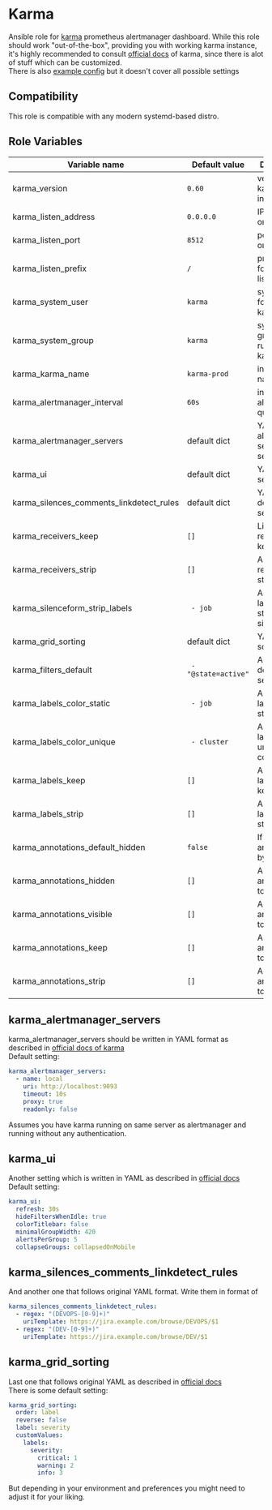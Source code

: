 

Karma
=========

Ansible role for [karma](https://github.com/prymitive/karma) prometheus alertmanager dashboard.
While this role should work "out-of-the-box", providing you with working karma instance, it's highly recommended to consult [official docs](https://github.com/prymitive/karma/blob/master/docs/CONFIGURATION.md) of karma, since there is alot of stuff which can be customized.  
There is also [example config](https://github.com/prymitive/karma/blob/master/docs/example.yaml) but it doesn't cover all possible settings

## Compatibility
This role is compatible with any modern systemd-based distro.  

## Role Variables
| Variable name                            | Default value        | Description                                |
| ---------------------------------------- | -------------------- | ------------------------------------------ |
| karma_version                            | `0.60`               | version of karma to install                |
| karma_listen_address                     | `0.0.0.0`            | IP to listen on                            |
| karma_listen_port                        | `8512`               | port to listen on                          |
| karma_listen_prefix                      | `/`                  | prefix / folder to listen on               |
| karma_system_user                        | `karma`              | system user for running karma              |
| karma_system_group                       | `karma`              | system group for running karma             |
| karma_karma_name                         | `karma-prod`         | instance name                              |
| karma_alertmanager_interval              | `60s`                | interval for alertmanager query            |
| karma_alertmanager_servers               | default dict         | YAML of alertmanager servers settings      |
| karma_ui                                 | default dict         | YAML of UI settings                        |
| karma_silences_comments_linkdetect_rules | default dict         | YAML of link detect settings               |
| karma_receivers_keep                     | `[]`                 | List of receivers to keep                  |
| karma_receivers_strip                    | `[]`                 | Array of receivers to strip                |
| karma_silenceform_strip_labels           | ` - job`             | Array of labels to strip from silence form |
| karma_grid_sorting                       | default dict         | YAML of grid sorting rules                 |
| karma_filters_default                    | ` - "@state=active"` | Array of default search filters            |
| karma_labels_color_static                | ` - job`             | Array of labels with static colors         |
| karma_labels_color_unique                | ` - cluster`         | Array of labels with unique colors         |
| karma_labels_keep                        | `[]`                 | Array of labels to keep                    |
| karma_labels_strip                       | `[]`                 | Array of labels to strip                   |
| karma_annotations_default_hidden         | `false`              | If true, hide annotations by default       |
| karma_annotations_hidden                 | `[]`                 | Array of annotations to hide               |
| karma_annotations_visible                | `[]`                 | Array of annotations to show               |
| karma_annotations_keep                   | `[]`                 | Array of annotations to keep               |
| karma_annotations_strip                  | `[]`                 | Array of annotations to strip              |

## karma_alertmanager_servers
karma_alertmanager_servers should be written in YAML format as described in [official docs of karma](https://github.com/prymitive/karma/blob/master/docs/CONFIGURATION.md#alertmanagers)  
Default setting:
```yaml
karma_alertmanager_servers:
  - name: local
    uri: http://localhost:9093
    timeout: 10s
    proxy: true
    readonly: false
```
Assumes you have karma running on same server as alertmanager and running without any authentication.

## karma_ui
Another setting which is written in YAML as described in [official docs](https://github.com/prymitive/karma/blob/master/docs/CONFIGURATION.md#ui-defaults)  
Default setting:
```yaml
karma_ui:
  refresh: 30s
  hideFiltersWhenIdle: true
  colorTitlebar: false
  minimalGroupWidth: 420
  alertsPerGroup: 5
  collapseGroups: collapsedOnMobile
```

## karma_silences_comments_linkdetect_rules
And another one that follows original YAML format. Write them in format of
```yaml
karma_silences_comments_linkdetect_rules:
  - regex: "(DEVOPS-[0-9]+)"
    uriTemplate: https://jira.example.com/browse/DEVOPS/$1
  - regex: "(DEV-[0-9]+)"
    uriTemplate: https://jira.example.com/browse/DEV/$1
```
    
## karma_grid_sorting 
Last one that follows original YAML as described in [official docs](https://github.com/prymitive/karma/blob/master/docs/CONFIGURATION.md#grid)  
There is some default setting:
```yaml
karma_grid_sorting:
  order: label
  reverse: false
  label: severity
  customValues:
    labels:
      severity:
        critical: 1
        warning: 2
        info: 3
```
But depending in your environment and preferences you might need to adjust it for your liking.